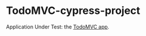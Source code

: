 # TodoMVC-cypress-project
Application Under Test: the [TodoMVC app](http://todomvc-app-for-testing.surge.sh/).
